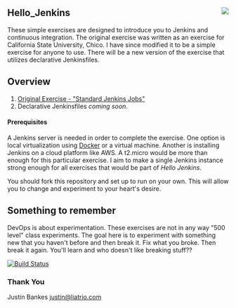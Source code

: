 ## Hello_Jenkins <img align="right" src="img/liatrio.png">
These simple exercises are designed to introduce you to Jenkins and continuous integration. The original exercise 
was written as an exercise for California State University, Chico. I have since modified it to be a simple exercise for
anyone to use. There will be a new version of the exercise that utilizes declarative Jenkinsfiles. 

## Overview
1. [Original Exercise - "Standard Jenkins Jobs"](original/README.md)
2. Declarative Jenkinsfiles _coming soon_. 

#### Prerequisites
A Jenkins server is needed in order to complete the exercise. One option is local virtualization using 
[Docker](https://hub.docker.com/r/jenkins/jenkins/) or a virtual machine. Another is installing Jenkins on a cloud 
platform like AWS. A t2.micro would be more than enough for this particular exercise. I aim to make a single Jenkins
instance strong enough for all exercises that would be part of _Hello Jenkins_.

You should fork this repository and set up to run on your own. This will allow you to change and experiment to your
heart's desire. 

## Something to remember
DevOps is about experimentation. These exercises are not in any way "500 level" class experiments. The goal here is to
experiment with something new that you haven't before and then break it. Fix what you broke. Then break it again. 
You'll learn and who doesn't like breaking stuff??


[![Build Status](http://localhost:8080/job/hiroSampleProject/badge/icon)](http://localhost:8080/job/hiroSampleProject/)

### Thank You  
Justin Bankes <justin@liatrio.com>  

